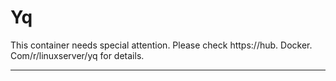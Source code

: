 # Yq

This container needs special attention. Please check https://hub. Docker. Com/r/linuxserver/yq for details.

---
